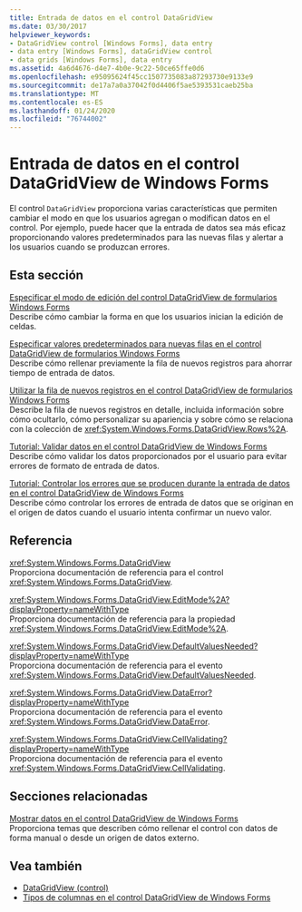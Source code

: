 ```yaml
---
title: Entrada de datos en el control DataGridView
ms.date: 03/30/2017
helpviewer_keywords:
- DataGridView control [Windows Forms], data entry
- data entry [Windows Forms], dataGridView control
- data grids [Windows Forms], data entry
ms.assetid: 4a6d4676-d4e7-4b0e-9c22-50ce65ffe0d6
ms.openlocfilehash: e95095624f45cc1507735083a87293730e9133e9
ms.sourcegitcommit: de17a7a0a37042f0d4406f5ae5393531caeb25ba
ms.translationtype: MT
ms.contentlocale: es-ES
ms.lasthandoff: 01/24/2020
ms.locfileid: "76744002"
---
```

# <a name="data-entry-in-the-windows-forms-datagridview-control"></a>Entrada de datos en el control DataGridView de Windows Forms
El control `DataGridView` proporciona varias características que permiten cambiar el modo en que los usuarios agregan o modifican datos en el control. Por ejemplo, puede hacer que la entrada de datos sea más eficaz proporcionando valores predeterminados para las nuevas filas y alertar a los usuarios cuando se produzcan errores.  
  
## <a name="in-this-section"></a>Esta sección  
 [Especificar el modo de edición del control DataGridView de formularios Windows Forms](how-to-specify-the-edit-mode-for-the-windows-forms-datagridview-control.md)  
 Describe cómo cambiar la forma en que los usuarios inician la edición de celdas.  
  
 [Especificar valores predeterminados para nuevas filas en el control DataGridView de formularios Windows Forms](specify-default-values-for-new-rows-in-the-datagrid.md)  
 Describe cómo rellenar previamente la fila de nuevos registros para ahorrar tiempo de entrada de datos.  
  
 [Utilizar la fila de nuevos registros en el control DataGridView de formularios Windows Forms](using-the-row-for-new-records-in-the-windows-forms-datagridview-control.md)  
 Describe la fila de nuevos registros en detalle, incluida información sobre cómo ocultarlo, cómo personalizar su apariencia y sobre cómo se relaciona con la colección de <xref:System.Windows.Forms.DataGridView.Rows%2A>.  
  
 [Tutorial: Validar datos en el control DataGridView de Windows Forms](walkthrough-validating-data-in-the-windows-forms-datagridview-control.md)  
 Describe cómo validar los datos proporcionados por el usuario para evitar errores de formato de entrada de datos.  
  
 [Tutorial: Controlar los errores que se producen durante la entrada de datos en el control DataGridView de Windows Forms](handling-errors-that-occur-during-data-entry-in-the-datagrid.md)  
 Describe cómo controlar los errores de entrada de datos que se originan en el origen de datos cuando el usuario intenta confirmar un nuevo valor.  
  
## <a name="reference"></a>Referencia  
 <xref:System.Windows.Forms.DataGridView>  
 Proporciona documentación de referencia para el control <xref:System.Windows.Forms.DataGridView>.  
  
 <xref:System.Windows.Forms.DataGridView.EditMode%2A?displayProperty=nameWithType>  
 Proporciona documentación de referencia para la propiedad <xref:System.Windows.Forms.DataGridView.EditMode%2A>.  
  
 <xref:System.Windows.Forms.DataGridView.DefaultValuesNeeded?displayProperty=nameWithType>  
 Proporciona documentación de referencia para el evento <xref:System.Windows.Forms.DataGridView.DefaultValuesNeeded>.  
  
 <xref:System.Windows.Forms.DataGridView.DataError?displayProperty=nameWithType>  
 Proporciona documentación de referencia para el evento <xref:System.Windows.Forms.DataGridView.DataError>.  
  
 <xref:System.Windows.Forms.DataGridView.CellValidating?displayProperty=nameWithType>  
 Proporciona documentación de referencia para el evento <xref:System.Windows.Forms.DataGridView.CellValidating>.  
  
## <a name="related-sections"></a>Secciones relacionadas  
 [Mostrar datos en el control DataGridView de Windows Forms](displaying-data-in-the-windows-forms-datagridview-control.md)  
 Proporciona temas que describen cómo rellenar el control con datos de forma manual o desde un origen de datos externo.  
  
## <a name="see-also"></a>Vea también

- [DataGridView (control)](datagridview-control-windows-forms.md)
- [Tipos de columnas en el control DataGridView de Windows Forms](column-types-in-the-windows-forms-datagridview-control.md)

